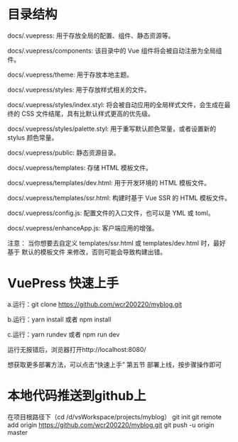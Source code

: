 # 目录结构

docs/.vuepress: 用于存放全局的配置、组件、静态资源等。

docs/.vuepress/components: 该目录中的 Vue 组件将会被自动注册为全局组件。

docs/.vuepress/theme: 用于存放本地主题。

docs/.vuepress/styles: 用于存放样式相关的文件。

docs/.vuepress/styles/index.styl: 将会被自动应用的全局样式文件，会生成在最终的 CSS 文件结尾，具有比默认样式更高的优先级。

docs/.vuepress/styles/palette.styl: 用于重写默认颜色常量，或者设置新的 stylus 颜色常量。

docs/.vuepress/public: 静态资源目录。

docs/.vuepress/templates: 存储 HTML 模板文件。

docs/.vuepress/templates/dev.html: 用于开发环境的 HTML 模板文件。

docs/.vuepress/templates/ssr.html: 构建时基于 Vue SSR 的 HTML 模板文件。

docs/.vuepress/config.js: 配置文件的入口文件，也可以是 YML 或 toml。

docs/.vuepress/enhanceApp.js: 客户端应用的增强。

注意：
当你想要去自定义 templates/ssr.html 或 templates/dev.html 时，最好基于 默认的模板文件 来修改，否则可能会导致构建出错。

# VuePress 快速上手

a.运行：git clone https://github.com/wcr200220/myblog.git

b.运行：yarn install 或者 npm install

c.运行：yarn rundev 或者 npm run dev

运行无报错后，浏览器打开http://localhost:8080/

想获取更多部署方法，可以点击“快速上手” 第五节 部署上线，按步骤操作即可

# 本地代码推送到github上

在项目根路径下（cd /d/vsWorkspace/projects/myblog）
git init
git remote add origin https://github.com/wcr200220/myblog.git
git push -u origin master